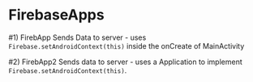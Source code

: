 # FirebaseApps

#1) FirebApp
Sends Data to server - uses `Firebase.setAndroidContext(this)` inside the onCreate of MainActivity

#2) FirebApp2
Sends data to server - uses a Application to implement `Firebase.setAndroidContext(this)`.
